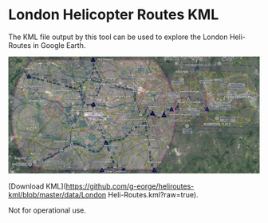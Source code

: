 # London Helicopter Routes KML

The KML file output by this tool can be used to explore the London Heli-Routes in Google Earth.

![Heli-Routes in Google Earth](https://github.com/g-eorge/heliroutes-kml/blob/master/data/GE.png?raw=true)

[Download KML](https://github.com/g-eorge/heliroutes-kml/blob/master/data/London Heli-Routes.kml?raw=true). 

Not for operational use.